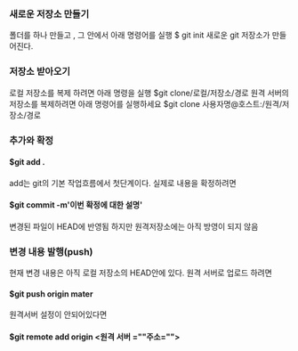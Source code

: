 ### 새로운 저장소 만들기

폴더를 하나 만들고 , 그 안에서 아래 명령어를 실행
$ git init 새로운 git 저장소가 만들어진다.

### 저장소 받아오기

로컬 저장소를 복제 하려면 아래 명령을 실행
$git clone/로컬/저장소/경로
원격 서버의 저장소를 복제하려면 아래 명령어를 실행하세요
$git clone 사용자명@호스트:/원격/저장소/경로

### 추가와 확정

#### $git add .
add는 git의 기본 작업흐름에서 첫단계이다.
실제로 내용을 확정하려면
#### $git commit -m'이번 확정에 대한 설명'

변경된 파일이 HEAD에 반영됨
하지만 원격저장소에는 아직 방영이 되지 않음

### 변경 내용 발행(push)

현재 변경 내용은 아직 로컬 저장소의 HEAD안에 있다.
원격 서버로 업로드 하려면
#### $git push origin mater
원격서버 설정이 안되어있다면
#### $git remote add origin <원격 서버 =""주소="">
